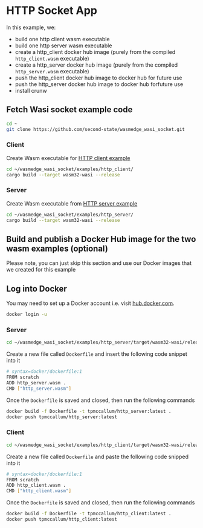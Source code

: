 # HTTP Socket App

In this example, we:
- build one http client wasm executable
- build one http server wasm executable
- create a http_client docker hub image (purely from the compiled `http_client.wasm` executable)
- create a http_server docker hub image (purely from the compiled `http_server.wasm` executable)
- push the http_client docker hub image to docker hub for future use
- push the http_server docker hub image to docker hub forfuture use
- install crunw

## Fetch Wasi socket example code


```bash
cd ~
git clone https://github.com/second-state/wasmedge_wasi_socket.git
```

### Client

Create Wasm executable for [HTTP client example](https://github.com/second-state/wasmedge_wasi_socket/tree/main/examples/http_client)

```bash
cd ~/wasmedge_wasi_socket/examples/http_client/
cargo build --target wasm32-wasi --release
```

### Server

Create Wasm executable from [HTTP server example](https://github.com/second-state/wasmedge_wasi_socket/tree/main/examples/http_server)

```bash
cd ~/wasmedge_wasi_socket/examples/http_server/
cargo build --target wasm32-wasi --release

```

## Build and publish a Docker Hub image for the two wasm examples (optional)

Please note, you can just skip this section and use our Docker images that we created for this example

## Log into Docker

You may need to set up a Docker account i.e. visit [hub.docker.com](https://hub.docker.com/).

```bash
docker login -u 
```

### Server

```bash
cd ~/wasmedge_wasi_socket/examples/http_server/target/wasm32-wasi/release
```

Create a new file called `Dockerfile` and insert the following code snippet into it

```bash
# syntax=docker/dockerfile:1
FROM scratch
ADD http_server.wasm .
CMD ["http_server.wasm"]
```

Once the `Dockerfile` is saved and closed, then run the following commands

```bash
docker build -f Dockerfile -t tpmccallum/http_server:latest .
docker push tpmccallum/http_server:latest
```

### Client


```bash
cd ~/wasmedge_wasi_socket/examples/http_client/target/wasm32-wasi/release
```

Create a new file called `Dockerfile` and paste the following code snipped into it

```bash
# syntax=docker/dockerfile:1
FROM scratch
ADD http_client.wasm .
CMD ["http_client.wasm"]

```

Once the `Dockerfile` is saved and closed, then run the following commands

```bash
docker build -f Dockerfile -t tpmccallum/http_client:latest .
docker push tpmccallum/http_client:latest
```

